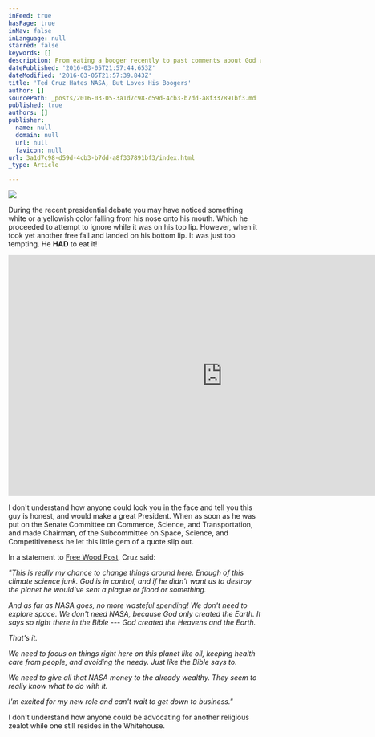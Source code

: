 ```yaml
---
inFeed: true
hasPage: true
inNav: false
inLanguage: null
starred: false
keywords: []
description: From eating a booger recently to past comments about God and NASA. How can anyone want to vote for this Canadian?
datePublished: '2016-03-05T21:57:44.653Z'
dateModified: '2016-03-05T21:57:39.843Z'
title: 'Ted Cruz Hates NASA, But Loves His Boogers'
author: []
sourcePath: _posts/2016-03-05-3a1d7c98-d59d-4cb3-b7dd-a8f337891bf3.md
published: true
authors: []
publisher:
  name: null
  domain: null
  url: null
  favicon: null
url: 3a1d7c98-d59d-4cb3-b7dd-a8f337891bf3/index.html
_type: Article

---
```

![](https://the-grid-user-content.s3-us-west-2.amazonaws.com/36a12ae7-a3f3-4f7e-8edb-c327c8bbe775.jpg)

During the recent presidential debate you may have noticed something white or a yellowish color falling from his nose onto his mouth. Which he proceeded to attempt to ignore while it was on his top lip. However, when it took yet another free fall and landed on his bottom lip. It was just too tempting. He **HAD** to eat it!

<iframe width="854" height="480" src="https://www.youtube.com/embed/KNZJmzbYkbg" frameborder="0" allowfullscreen="allowfullscreen" style=""></iframe>

I don't understand how anyone could look you in the face and tell you this guy is honest, and would make a great President. When as soon as he was put on the Senate Committee on Commerce, Science, and Transportation, and made Chairman, of the Subcommittee on Space, Science, and Competitiveness he let this little gem of a quote slip out. 

In a statement to [Free Wood Post][0], Cruz said:

_"This is really my chance to change things around here. Enough of this climate science junk. God is in control, and if he didn't want us to destroy the planet he would've sent a plague or flood or something._

_And as far as NASA goes, no more wasteful spending! We don't need to explore space. We don't need NASA, because God only created the Earth. It says so right there in the Bible --- God created the Heavens and the Earth._

_That's it._

_We need to focus on things right here on this planet like oil, keeping health care from people, and avoiding the needy. Just like the Bible says to._

_We need to give all that NASA money to the already wealthy. They seem to really know what to do with it._

_I'm excited for my new role and can't wait to get down to business."_

I don't understand how anyone could be advocating for another religious zealot while one still resides in the Whitehouse.

[0]: http://www.freewoodpost.com/2015/01/12/ted-cruz-we-dont-need-nasa-because-god-only-created-earth/